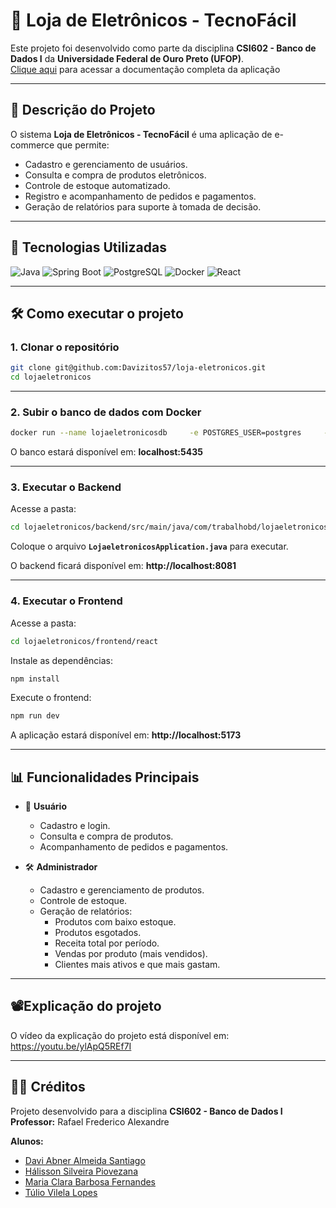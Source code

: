 # 🛒 Loja de Eletrônicos - TecnoFácil

Este projeto foi desenvolvido como parte da disciplina **CSI602 - Banco de Dados I** da **Universidade Federal de Ouro Preto (UFOP)**.  
[Clique aqui](https://drive.google.com/file/d/1FDSI_R2BzjwLMes-KOKrjMKh2zu1a3TT/view?usp=drive_link) para acessar a documentação completa da aplicação

---

## 📌 Descrição do Projeto

O sistema **Loja de Eletrônicos - TecnoFácil** é uma aplicação de e-commerce que permite:

- Cadastro e gerenciamento de usuários.
- Consulta e compra de produtos eletrônicos.
- Controle de estoque automatizado.
- Registro e acompanhamento de pedidos e pagamentos.
- Geração de relatórios para suporte à tomada de decisão.

---

## 🚀 Tecnologias Utilizadas

![Java](https://img.shields.io/badge/Java-ED8B00?style=for-the-badge&logo=openjdk&logoColor=white)
![Spring Boot](https://img.shields.io/badge/Spring_Boot-6DB33F?style=for-the-badge&logo=springboot&logoColor=white)
![PostgreSQL](https://img.shields.io/badge/PostgreSQL-316192?style=for-the-badge&logo=postgresql&logoColor=white)
![Docker](https://img.shields.io/badge/Docker-2496ED?style=for-the-badge&logo=docker&logoColor=white)
![React](https://img.shields.io/badge/React-20232A?style=for-the-badge&logo=react&logoColor=61DAFB)

---

## 🛠️ Como executar o projeto

### 1. Clonar o repositório

```bash
git clone git@github.com:Davizitos57/loja-eletronicos.git
cd lojaeletronicos
```

---

### 2. Subir o banco de dados com Docker

```bash
docker run --name lojaeletronicosdb     -e POSTGRES_USER=postgres     -e POSTGRES_PASSWORD=postgres     -e POSTGRES_DB=lojaeletronicosdb     -p 5435:5432     -d postgres:16.3
```

O banco estará disponível em: **localhost:5435**

---

### 3. Executar o Backend

Acesse a pasta:

```bash
cd lojaeletronicos/backend/src/main/java/com/trabalhobd/lojaeletronicos
```

Coloque o arquivo **`LojaeletronicosApplication.java`** para executar.

O backend ficará disponível em: **http://localhost:8081**

---

### 4. Executar o Frontend

Acesse a pasta:

```bash
cd lojaeletronicos/frontend/react
```

Instale as dependências:

```bash
npm install
```

Execute o frontend:

```bash
npm run dev
```

A aplicação estará disponível em: **http://localhost:5173**

---

## 📊 Funcionalidades Principais

- 👤 **Usuário**
    - Cadastro e login.
    - Consulta e compra de produtos.
    - Acompanhamento de pedidos e pagamentos.

- 🛠️ **Administrador**
    - Cadastro e gerenciamento de produtos.
    - Controle de estoque.
    - Geração de relatórios:
        - Produtos com baixo estoque.
        - Produtos esgotados.
        - Receita total por período.
        - Vendas por produto (mais vendidos).
        - Clientes mais ativos e que mais gastam.

---

## 📽️Explicação do projeto

O vídeo da explicação do projeto está disponível em: https://youtu.be/ylApQ5REf7I

---

## 👨‍🏫 Créditos

Projeto desenvolvido para a disciplina **CSI602 - Banco de Dados I**  
**Professor:** Rafael Frederico Alexandre

**Alunos:**
- [Davi Abner Almeida Santiago](https://github.com/Davizitos57)
- [Hálisson Silveira Piovezana ](https://github.com/HalissonPiov)
- [Maria Clara Barbosa Fernandes](https://github.com/mclara831)
- [Túlio Vilela Lopes ](https://github.com/Tulio8998)

